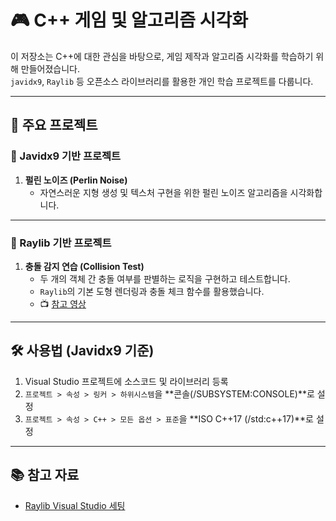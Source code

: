 # 🎮 C++ 게임 및 알고리즘 시각화  

이 저장소는 C++에 대한 관심을 바탕으로, 게임 제작과 알고리즘 시각화를 학습하기 위해 만들어졌습니다.  
`javidx9`, `Raylib` 등 오픈소스 라이브러리를 활용한 개인 학습 프로젝트를 다룹니다.

---

## 📁 주요 프로젝트

### 🔹 Javidx9 기반 프로젝트  

1. **펄린 노이즈 (Perlin Noise)**  
   - 자연스러운 지형 생성 및 텍스처 구현을 위한 펄린 노이즈 알고리즘을 시각화합니다.

---

### 🔹 Raylib 기반 프로젝트  

1. **충돌 감지 연습 (Collision Test)**  
   - 두 개의 객체 간 충돌 여부를 판별하는 로직을 구현하고 테스트합니다.  
   - `Raylib`의 기본 도형 렌더링과 충돌 체크 함수를 활용했습니다.  
   - 📺 [참고 영상](https://www.youtube.com/watch?v=q5Y5u1c7qR0&list=PLwR6ZGPvjVOSRywn9VCQ3yrRVruxzzuo9&index=14)

---

## 🛠 사용법 (Javidx9 기준)

1. Visual Studio 프로젝트에 소스코드 및 라이브러리 등록  
2. `프로젝트 > 속성 > 링커 > 하위시스템`을 **콘솔(/SUBSYSTEM:CONSOLE)**로 설정  
3. `프로젝트 > 속성 > C++ > 모든 옵션 > 표준`을 **ISO C++17 (/std:c++17)**로 설정  

---

## 📚 참고 자료

- [Raylib Visual Studio 세팅](https://www.youtube.com/watch?v=O96m52ZxQcw)
